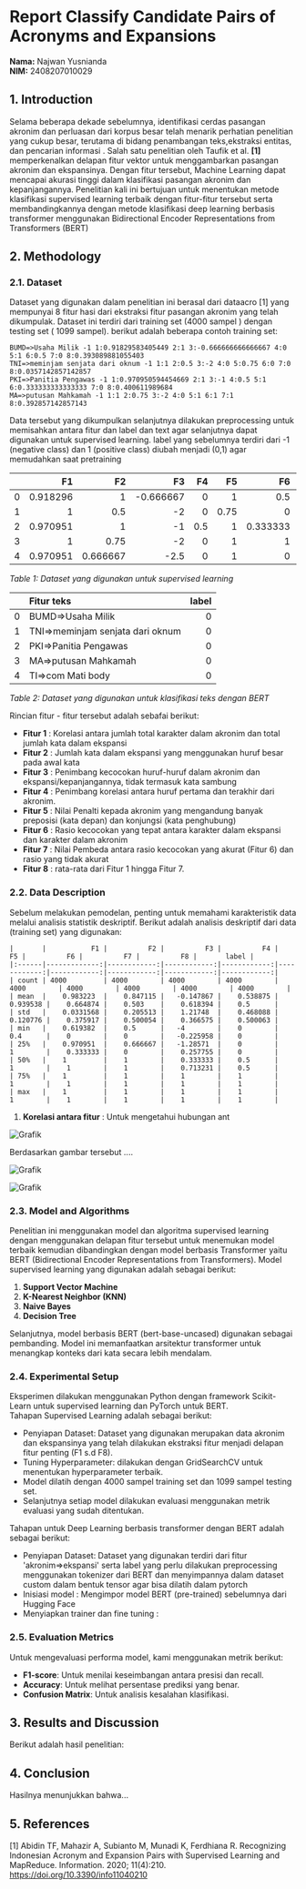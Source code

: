 # Report Classify Candidate Pairs of Acronyms and Expansions
**Nama:** Najwan Yusnianda  
**NIM:** 2408207010029

## 1. Introduction 
Selama beberapa dekade sebelumnya, identifikasi cerdas pasangan akronim dan perluasan dari
korpus besar telah menarik perhatian penelitian yang cukup besar, terutama di bidang penambangan teks,ekstraksi entitas, dan pencarian informasi .
Salah satu penelitian oleh Taufik et al. **[1]** memperkenalkan delapan fitur vektor untuk menggambarkan pasangan akronim dan ekspansinya. Dengan fitur tersebut, Machine Learning dapat mencapai akurasi tinggi dalam klasifikasi pasangan akronim dan kepanjangannya.
Penelitian kali ini bertujuan untuk menentukan metode klasifikasi supervised learning terbaik dengan fitur-fitur tersebut serta membandingkannya dengan metode klasifikasi deep learning berbasis transformer menggunakan Bidirectional Encoder Representations from Transformers (BERT) 

## 2. Methodology  
### 2.1. Dataset  
Dataset yang digunakan dalam penelitian ini berasal dari dataacro [1] yang mempunyai 8 fitur hasi dari ekstraksi fitur pasangan akronim yang telah dikumpulak. Dataset ini terdiri dari training set (4000 sampel ) dengan testing set ( 1099 sampel). berikut adalah beberapa contoh training set:
```plaintext
BUMD=>Usaha Milik -1 1:0.91829583405449 2:1 3:-0.666666666666667 4:0 5:1 6:0.5 7:0 8:0.393089881055403
TNI=>meminjam senjata dari oknum -1 1:1 2:0.5 3:-2 4:0 5:0.75 6:0 7:0 8:0.0357142857142857
PKI=>Panitia Pengawas -1 1:0.970950594454669 2:1 3:-1 4:0.5 5:1 6:0.333333333333333 7:0 8:0.400611989684
MA=>putusan Mahkamah -1 1:1 2:0.75 3:-2 4:0 5:1 6:1 7:1 8:0.392857142857143

```

Data tersebut yang dikumpulkan selanjutnya dilakukan preprocessing untuk memisahkan antara fitur dan label dan text agar selanjutnya dapat digunakan untuk supervised learning. label yang sebelumnya terdiri dari -1 (negative class) dan 1 (positive class) diubah menjadi (0,1) agar memudahkan saat pretraining

|    |       F1 |       F2 |        F3 |   F4 |   F5 |       F6 |   F7 |        F8 |   label |
|---:|---------:|---------:|----------:|-----:|-----:|---------:|-----:|----------:|--------:|
|  0 | 0.918296 | 1        | -0.666667 |  0   | 1    | 0.5      |    0 | 0.39309   |       0 |
|  1 | 1        | 0.5      | -2        |  0   | 0.75 | 0        |    0 | 0.0357143 |       0 |
|  2 | 0.970951 | 1        | -1        |  0.5 | 1    | 0.333333 |    0 | 0.400612  |       0 |
|  3 | 1        | 0.75     | -2        |  0   | 1    | 1        |    1 | 0.392857  |       0 |
|  4 | 0.970951 | 0.666667 | -2.5      |  0   | 1    | 0        |    0 | 0.0196596 |       0 |

*Table 1: Dataset yang digunakan untuk supervised learning*

|    | Fitur teks                          |   label |
|---:|:---------------------------------|--------:|
|  0 | BUMD=>Usaha Milik                |       0 |
|  1 | TNI=>meminjam senjata dari oknum |       0 |
|  2 | PKI=>Panitia Pengawas            |       0 |
|  3 | MA=>putusan Mahkamah             |       0 |
|  4 | TI=>com Mati body                |       0 |

*Table 2: Dataset yang digunakan untuk klasifikasi teks dengan BERT*

Rincian fitur - fitur tersebut adalah sebafai berikut:
- **Fitur 1** : Korelasi antara jumlah total karakter dalam akronim dan total
jumlah kata dalam ekspansi
- **Fitur 2** : Jumlah kata dalam ekspansi yang menggunakan huruf besar pada awal kata
- **Fitur 3** : Penimbang kecocokan huruf-huruf dalam akronim dan ekspansi/kepanjangannya, tidak termasuk kata sambung
- **Fitur 4** : Penimbang korelasi antara huruf pertama dan terakhir dari akronim.
- **Fitur 5** : Nilai Penalti kepada akronim yang mengandung banyak preposisi (kata depan) dan konjungsi (kata penghubung)
- **Fitur 6** : Rasio kecocokan yang tepat antara karakter dalam ekspansi dan karakter dalam akronim
- **Fitur 7** : Nilai Pembeda antara rasio kecocokan yang akurat (Fitur 6) dan rasio yang tidak akurat
- **Fitur 8** : rata-rata dari Fitur 1 hingga Fitur 7.

### 2.2. Data Description 
Sebelum melakukan pemodelan, penting untuk memahami karakteristik data melalui analisis statistik deskriptif.
Berikut adalah analisis deskriptif dari data (training set) yang digunakan:

```plaintext
|       |           F1 |          F2 |          F3 |          F4 |          F5 |          F6 |          F7 |          F8 |       label |
|:------|-------------:|------------:|------------:|------------:|------------:|------------:|------------:|------------:|------------:|
| count | 4000         | 4000        | 4000        | 4000        | 4000        | 4000        | 4000        | 4000        | 4000        |
| mean  |    0.983223  |    0.847115 |   -0.147867 |    0.538875 |    0.939538 |    0.664874 |    0.503    |    0.618394 |    0.5      |
| std   |    0.0331568 |    0.205513 |    1.21748  |    0.468088 |    0.120776 |    0.375917 |    0.500054 |    0.366575 |    0.500063 |
| min   |    0.619382  |    0.5      |   -4        |    0        |    0.4      |    0        |    0        |   -0.225958 |    0        |
| 25%   |    0.970951  |    0.666667 |   -1.28571  |    0        |    1        |    0.333333 |    0        |    0.257755 |    0        |
| 50%   |    1         |    1        |    0.333333 |    0.5      |    1        |    1        |    1        |    0.713231 |    0.5      |
| 75%   |    1         |    1        |    1        |    1        |    1        |    1        |    1        |    1        |    1        |
| max   |    1         |    1        |    1        |    1        |    1        |    1        |    1        |    1        |    1        |
```
  1. **Korelasi antara fitur** : Untuk mengetahui hubungan ant

![Grafik](img/dist_fitur.png) 

Berdasarkan gambar tersebut ....

![Grafik](img/dist_label.png)

![Grafik](img/heatmap.png)  


### 2.3. Model and Algorithms  
Penelitian ini menggunakan model dan algoritma supervised learning dengan menggunakan delapan fitur tersebut untuk menemukan model terbaik kemudian dibandingkan dengan model berbasis Transformer yaitu BERT (Bidirectional Encoder Representations from Transformers). Model supervised learning yang digunakan adalah sebagai berikut:  
1.  **Support Vector Machine**
2. **K-Nearest Neighbor (KNN)** 
3. **Naive Bayes** 
4. **Decision Tree**

Selanjutnya, model berbasis BERT (bert-base-uncased) digunakan sebagai pembanding. Model ini memanfaatkan arsitektur transformer untuk menangkap konteks dari kata secara lebih mendalam.


### 2.4. Experimental Setup  
Eksperimen dilakukan menggunakan Python dengan framework Scikit-Learn untuk supervised learning dan PyTorch untuk BERT.  
Tahapan Supervised Learning adalah sebagai berikut:
- Penyiapan Dataset: Dataset yang digunakan merupakan data akronim dan ekspansinya yang telah dilakukan ekstraksi fitur menjadi delapan fitur penting (F1 s.d F8). 
- Tuning Hyperparameter: dilakukan dengan GridSearchCV untuk menentukan hyperparameter terbaik.  
- Model dilatih dengan 4000 sampel training set dan 1099 sampel testing set.  
- Selanjutnya setiap model dilakukan evaluasi menggunakan metrik evaluasi yang sudah ditentukan.

Tahapan untuk Deep Learning berbasis transformer dengan BERT adalah sebagai berikut:
- Penyiapan Dataset: Dataset yang digunakan terdiri dari fitur 'akronim=>ekspansi' serta label yang perlu dilakukan preprocessing menggunakan tokenizer dari BERT dan menyimpannya dalam dataset custom dalam bentuk tensor agar bisa dilatih dalam pytorch
- Inisiasi model : Mengimpor model BERT (pre-trained) sebelumnya dari Hugging Face
- Menyiapkan trainer dan fine tuning : 

### 2.5. Evaluation Metrics  
Untuk mengevaluasi performa model, kami menggunakan metrik berikut:  
- **F1-score**: Untuk menilai keseimbangan antara presisi dan recall.  
- **Accuracy**: Untuk melihat persentase prediksi yang benar.  
- **Confusion Matrix**: Untuk analisis kesalahan klasifikasi.  

## 3. Results and Discussion 
Berikut adalah hasil penelitian:  




## 4. Conclusion 
Hasilnya menunjukkan bahwa...  

## 5. References 
[1] Abidin TF, Mahazir A, Subianto M, Munadi K, Ferdhiana R. Recognizing Indonesian Acronym and Expansion Pairs with Supervised Learning and MapReduce. Information. 2020; 11(4):210. https://doi.org/10.3390/info11040210